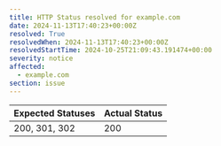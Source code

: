 ```yaml
---
title: HTTP Status resolved for example.com
date: 2024-11-13T17:40:23+00:00Z
resolved: True
resolvedWhen: 2024-11-13T17:40:23+00:00Z
resolvedStartTime: 2024-10-25T21:09:43.191474+00:00
severity: notice
affected:
  - example.com
section: issue
---
```


| Expected Statuses | Actual Status  |
|-------------------|----------------|
| 200, 301, 302 | 200 |
